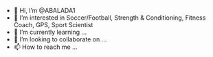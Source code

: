- 👋 Hi, I’m @ABALADA1
- 👀 I’m interested in Soccer/Football, Strength & Conditioning, Fitness Coach, GPS, Sport Scientist
- 🌱 I’m currently learning ...
- 💞️ I’m looking to collaborate on ...
- 📫 How to reach me ...

<!---
ABALADA1/ABALADA1 is a ✨ special ✨ repository because its `README.md` (this file) appears on your GitHub profile.
You can click the Preview link to take a look at your changes.
--->
